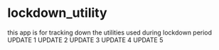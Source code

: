 # lockdown_utility

this app is for tracking down the utilities used during lockdown period
UPDATE 1
UPDATE 2
UPDATE 3
UPDATE 4
UPDATE 5
